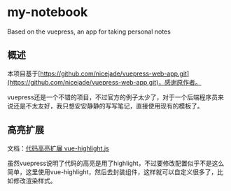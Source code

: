 # my-notebook
Based on the vuepress, an app for taking personal notes

## 概述

本项目基于[https://github.com/nicejade/vuepress-web-app.git](https://github.com/nicejade/vuepress-web-app.git)，感谢原作者。

vuepress还是一个不错的项目，不过官方的例子太少了，对于一个后端程序员来说还是不太友好，我只想安安静静的写写笔记，直接使用现有的模板了。

## 高亮扩展

文档：[代码高亮扩展 vue-highlight.js](https://www.npmjs.com/package/vue-highlight.js)

虽然vuepress说明了代码的高亮是用了highlight，不过要修改配置似乎不是这么简单，这里使用vue-highlight，然后去封装组件，这样就可以自定义很多了，比如修改渲染样式。